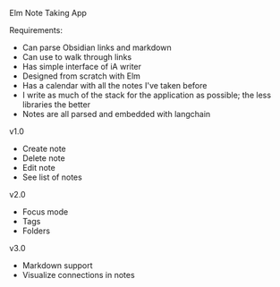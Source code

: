 
Elm Note Taking App

Requirements:
- Can parse Obsidian links and markdown
- Can use to walk through links
- Has simple interface of iA writer
- Designed from scratch with Elm
- Has a calendar with all the notes I've taken before
- I write as much of the stack for the application as possible; the less libraries the better
- Notes are all parsed and embedded with langchain

v1.0
- Create note
- Delete note
- Edit note
- See list of notes

v2.0
- Focus mode 
- Tags
- Folders


v3.0
- Markdown support
- Visualize connections in notes

